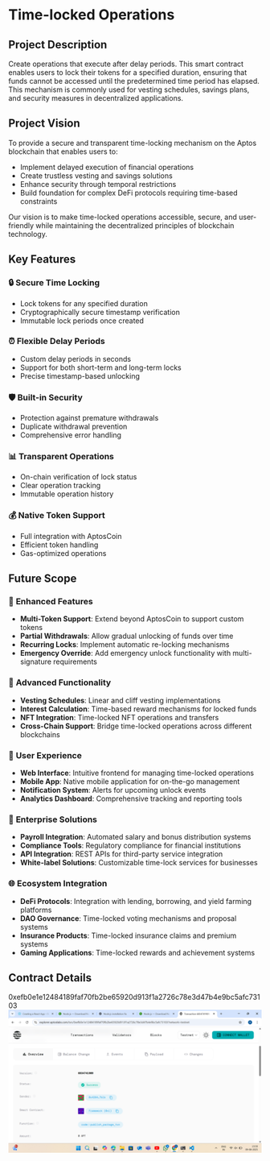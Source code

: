 # Time-locked Operations

## Project Description
Create operations that execute after delay periods. This smart contract enables users to lock their tokens for a specified duration, ensuring that funds cannot be accessed until the predetermined time period has elapsed. This mechanism is commonly used for vesting schedules, savings plans, and security measures in decentralized applications.

## Project Vision
To provide a secure and transparent time-locking mechanism on the Aptos blockchain that enables users to:
- Implement delayed execution of financial operations
- Create trustless vesting and savings solutions
- Enhance security through temporal restrictions
- Build foundation for complex DeFi protocols requiring time-based constraints

Our vision is to make time-locked operations accessible, secure, and user-friendly while maintaining the decentralized principles of blockchain technology.

## Key Features

### 🔒 **Secure Time Locking**
- Lock tokens for any specified duration
- Cryptographically secure timestamp verification
- Immutable lock periods once created

### ⏰ **Flexible Delay Periods**
- Custom delay periods in seconds
- Support for both short-term and long-term locks
- Precise timestamp-based unlocking

### 🛡️ **Built-in Security**
- Protection against premature withdrawals
- Duplicate withdrawal prevention
- Comprehensive error handling

### 📊 **Transparent Operations**
- On-chain verification of lock status
- Clear operation tracking
- Immutable operation history

### 💰 **Native Token Support**
- Full integration with AptosCoin
- Efficient token handling
- Gas-optimized operations

## Future Scope

### 🚀 **Enhanced Features**
- **Multi-Token Support**: Extend beyond AptosCoin to support custom tokens
- **Partial Withdrawals**: Allow gradual unlocking of funds over time
- **Recurring Locks**: Implement automatic re-locking mechanisms
- **Emergency Override**: Add emergency unlock functionality with multi-signature requirements

### 🔧 **Advanced Functionality**
- **Vesting Schedules**: Linear and cliff vesting implementations
- **Interest Calculation**: Time-based reward mechanisms for locked funds
- **NFT Integration**: Time-locked NFT operations and transfers
- **Cross-Chain Support**: Bridge time-locked operations across different blockchains

### 📱 **User Experience**
- **Web Interface**: Intuitive frontend for managing time-locked operations
- **Mobile App**: Native mobile application for on-the-go management
- **Notification System**: Alerts for upcoming unlock events
- **Analytics Dashboard**: Comprehensive tracking and reporting tools

### 🏢 **Enterprise Solutions**
- **Payroll Integration**: Automated salary and bonus distribution systems
- **Compliance Tools**: Regulatory compliance for financial institutions
- **API Integration**: REST APIs for third-party service integration
- **White-label Solutions**: Customizable time-lock services for businesses

### 🌐 **Ecosystem Integration**
- **DeFi Protocols**: Integration with lending, borrowing, and yield farming platforms
- **DAO Governance**: Time-locked voting mechanisms and proposal systems
- **Insurance Products**: Time-locked insurance claims and premium systems
- **Gaming Applications**: Time-locked rewards and achievement systems

## Contract Details
0xefb0e1e12484189faf70fb2be65920d913f1a2726c78e3d47b4e9bc5afc73103
![alt text](image.png)
